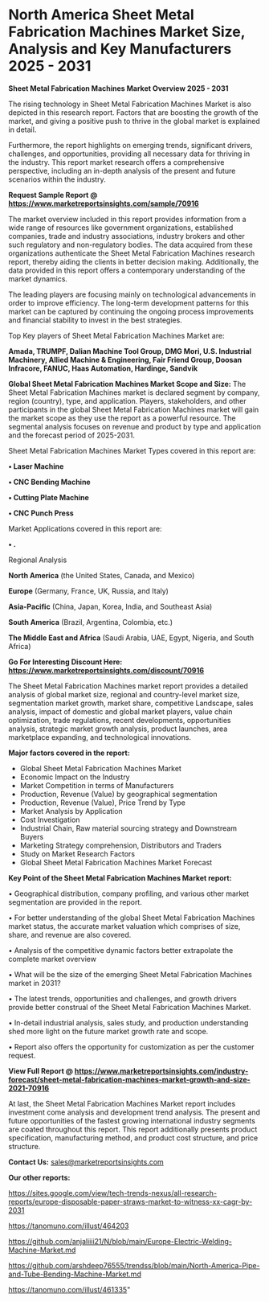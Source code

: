 # North America Sheet Metal Fabrication Machines Market Size, Analysis and Key Manufacturers 2025 - 2031

<Strong> Sheet Metal Fabrication Machines Market Overview 2025 - 2031</strong>

The rising technology in Sheet Metal Fabrication Machines Market is also depicted in this research report. Factors that are boosting the growth of the market, and giving a positive push to thrive in the global market is explained in detail.

Furthermore, the report highlights on emerging trends, significant drivers, challenges, and opportunities, providing all necessary data for thriving in the industry. This report market research offers a comprehensive perspective, including an in-depth analysis of the present and future scenarios within the industry.

<strong>Request Sample Report @ <a href=https://www.marketreportsinsights.com/sample/70916>https://www.marketreportsinsights.com/sample/70916</a></strong>

The market overview included in this report provides information from a wide range of resources like government organizations, established companies, trade and industry associations, industry brokers and other such regulatory and non-regulatory bodies. The data acquired from these organizations authenticate the Sheet Metal Fabrication Machines research report, thereby aiding the clients in better decision making. Additionally, the data provided in this report offers a contemporary understanding of the market dynamics.

The leading players are focusing mainly on technological advancements in order to improve efficiency. The long-term development patterns for this market can be captured by continuing the ongoing process improvements and financial stability to invest in the best strategies.

Top Key players of Sheet Metal Fabrication Machines Market are:

<strong>Amada, TRUMPF, Dalian Machine Tool Group, DMG Mori, U.S. Industrial Machinery, Allied Machine & Engineering, Fair Friend Group, Doosan Infracore, FANUC, Haas Automation, Hardinge, Sandvik</strong>

<strong><b>Global Sheet Metal Fabrication Machines Market Scope and Size:</b></strong>
The Sheet Metal Fabrication Machines market is declared segment by company, region (country), type, and application. Players, stakeholders, and other participants in the global Sheet Metal Fabrication Machines market will gain the market scope as they use the report as a powerful resource. The segmental analysis focuses on revenue and product by type and application and the forecast period of 2025-2031.

Sheet Metal Fabrication Machines Market Types covered in this report are:

<strong>• Laser Machine

• CNC Bending Machine

• Cutting Plate Machine

• CNC Punch Press</strong>

Market Applications covered in this report are:

<strong>• .</strong> 

Regional Analysis

<strong>North America</strong> (the United States, Canada, and Mexico)

<strong>Europe</strong> (Germany, France, UK, Russia, and Italy)

<strong>Asia-Pacific</strong> (China, Japan, Korea, India, and Southeast Asia)

<strong>South America</strong> (Brazil, Argentina, Colombia, etc.)

<strong>The Middle East and Africa</strong> (Saudi Arabia, UAE, Egypt, Nigeria, and South Africa)

<strong>Go For Interesting Discount Here: <a href=https://www.marketreportsinsights.com/discount/70916>https://www.marketreportsinsights.com/discount/70916</a></strong>

The Sheet Metal Fabrication Machines market report provides a detailed analysis of global market size, regional and country-level market size, segmentation market growth, market share, competitive Landscape, sales analysis, impact of domestic and global market players, value chain optimization, trade regulations, recent developments, opportunities analysis, strategic market growth analysis, product launches, area marketplace expanding, and technological innovations.

<strong><b>Major factors covered in the report:</b></strong>
<ul>
  <li>Global Sheet Metal Fabrication Machines Market </li>
  <li>Economic Impact on the Industry</li>
  <li>Market Competition in terms of Manufacturers</li>
  <li>Production, Revenue (Value) by geographical segmentation</li>
  <li>Production, Revenue (Value), Price Trend by Type</li>
  <li>Market Analysis by Application</li>
  <li>Cost Investigation</li>
  <li>Industrial Chain, Raw material sourcing strategy and Downstream Buyers</li>
  <li>Marketing Strategy comprehension, Distributors and Traders</li>
  <li>Study on Market Research Factors</li>
  <li>Global Sheet Metal Fabrication Machines Market Forecast</li>
</ul>

<strong><b>Key Point of the Sheet Metal Fabrication Machines Market report:</b></strong>

• Geographical distribution, company profiling, and various other market segmentation are provided in the report.

• For better understanding of the global Sheet Metal Fabrication Machines market status, the accurate market valuation which comprises of size, share, and revenue are also covered.

• Analysis of the competitive dynamic factors better extrapolate the complete market overview

• What will be the size of the emerging Sheet Metal Fabrication Machines market in 2031?

• The latest trends, opportunities and challenges, and growth drivers provide better construal of the Sheet Metal Fabrication Machines Market.

• In-detail industrial analysis, sales study, and production understanding shed more light on the future market growth rate and scope.

• Report also offers the opportunity for customization as per the customer request.

<strong><b>View Full Report @ <a href=https://www.marketreportsinsights.com/industry-forecast/sheet-metal-fabrication-machines-market-growth-and-size-2021-70916>https://www.marketreportsinsights.com/industry-forecast/sheet-metal-fabrication-machines-market-growth-and-size-2021-70916</a></b></strong>


At last, the Sheet Metal Fabrication Machines Market report includes investment come analysis and development trend analysis. The present and future opportunities of the fastest growing international industry segments are coated throughout this report. This report additionally presents product specification, manufacturing method, and product cost structure, and price structure.

<strong>Contact Us:</strong>
sales@marketreportsinsights.com

<strong>Our other reports:</strong>

<a href=https://sites.google.com/view/tech-trends-nexus/all-research-reports/europe-disposable-paper-straws-market-to-witness-xx-cagr-by-2031>https://sites.google.com/view/tech-trends-nexus/all-research-reports/europe-disposable-paper-straws-market-to-witness-xx-cagr-by-2031</a>

<a href=https://tanomuno.com/illust/464203>https://tanomuno.com/illust/464203</a>

<a href=https://github.com/anjaliiii21/N/blob/main/Europe-Electric-Welding-Machine-Market.md>https://github.com/anjaliiii21/N/blob/main/Europe-Electric-Welding-Machine-Market.md</a>

<a href=https://github.com/arshdeep76555/trendss/blob/main/North-America-Pipe-and-Tube-Bending-Machine-Market.md>https://github.com/arshdeep76555/trendss/blob/main/North-America-Pipe-and-Tube-Bending-Machine-Market.md</a>

<a href=https://tanomuno.com/illust/461335>https://tanomuno.com/illust/461335</a>"
